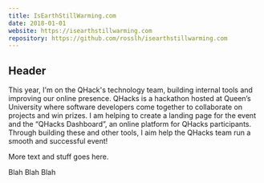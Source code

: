 ```yaml
---
title: IsEarthStillWarming.com
date: 2018-01-01
website: https://isearthstillwarming.com
repository: https://github.com/rosslh/isearthstillwarming.com
---
```


## Header

This year, I'm on the QHack's technology team, building internal tools and improving our online presence. QHacks is a hackathon hosted at Queen’s University where software developers come together to collaborate on projects and win prizes. I am helping to create a landing page for the event and the “QHacks Dashboard”, an online platform for QHacks participants. Through building these and other tools, I aim help the QHacks team run a smooth and successful event!

More text and stuff goes here.

Blah Blah Blah
